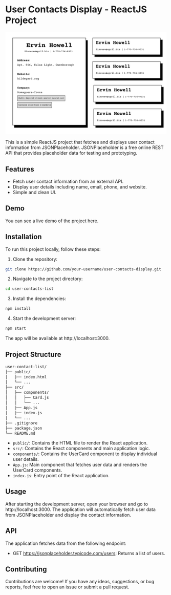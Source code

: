 # User Contacts Display - ReactJS Project

![Contact App UI](./images/ContactApp.png)

This is a simple ReactJS project that fetches and displays user contact information from JSONPlaceholder. JSONPlaceholder is a free online REST API that provides placeholder data for testing and prototyping.

## Features

- Fetch user contact information from an external API.
- Display user details including name, email, phone, and website.
- Simple and clean UI.

## Demo

You can see a live demo of the project here.

## Installation

To run this project locally, follow these steps:

1) Clone the repository:

```bash
git clone https://github.com/your-username/user-contacts-display.git
```

2) Navigate to the project directory:

```bash
cd user-contacts-list
```

3) Install the dependencies:

```bash
npm install
```

4) Start the development server:

```bash
npm start
```

The app will be available at http://localhost:3000.

## Project Structure

```
user-contact-list/
├── public/
│   ├── index.html
│   └── ...
├── src/
│   ├── components/
│   │   ├── Card.js
│   │   └── ...
│   ├── App.js
│   ├── index.js
│   └── ...
├── .gitignore
├── package.json
└── README.md
```

- ```public/```: Contains the HTML file to render the React application.
- ```src/```: Contains the React components and main application logic.
- ```components/```: Contains the UserCard component to display individual user details.
- ```App.js```: Main component that fetches user data and renders the UserCard components.
- ```index.js```: Entry point of the React application.

## Usage

After starting the development server, open your browser and go to http://localhost:3000.
The application will automatically fetch user data from JSONPlaceholder and display the contact information.

## API

The application fetches data from the following endpoint:

- GET https://jsonplaceholder.typicode.com/users: Returns a list of users.

## Contributing

Contributions are welcome! If you have any ideas, suggestions, or bug reports, feel free to open an issue or submit a pull request.





